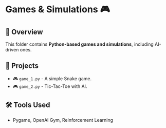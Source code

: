 # Games & Simulations 🎮

## 📌 Overview
This folder contains **Python-based games and simulations**, including AI-driven ones.

## 🚀 Projects
- 🎮 `game_1.py` - A simple Snake game.
- 🎮 `game_2.py` - Tic-Tac-Toe with AI.

## 🛠️ Tools Used
- Pygame, OpenAI Gym, Reinforcement Learning

